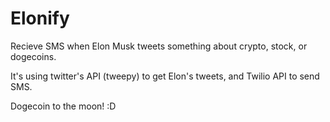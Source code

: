 # Elonify

Recieve SMS when Elon Musk tweets something about crypto, stock, or dogecoins.

It's using twitter's API (tweepy) to get Elon's tweets, and Twilio API to send SMS.

Dogecoin to the moon! :D
